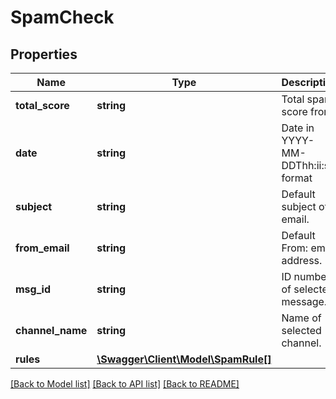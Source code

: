 # SpamCheck

## Properties
Name | Type | Description | Notes
------------ | ------------- | ------------- | -------------
**total_score** | **string** | Total spam score from | 
**date** | **string** | Date in YYYY-MM-DDThh:ii:ss format | 
**subject** | **string** | Default subject of email. | 
**from_email** | **string** | Default From: email address. | 
**msg_id** | **string** | ID number of selected message. | 
**channel_name** | **string** | Name of selected channel. | 
**rules** | [**\Swagger\Client\Model\SpamRule[]**](SpamRule.md) |  | 

[[Back to Model list]](../README.md#documentation-for-models) [[Back to API list]](../README.md#documentation-for-api-endpoints) [[Back to README]](../README.md)


